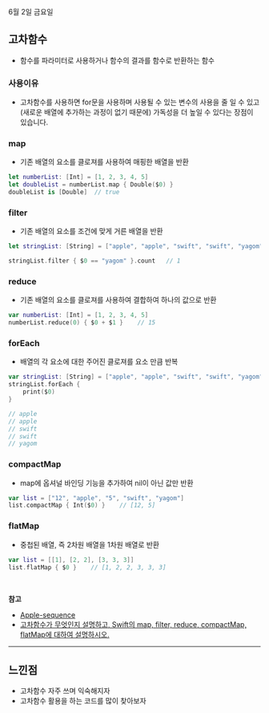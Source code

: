 6월 2일 금요일

## 고차함수
- 함수를 파라미터로 사용하거나 함수의 결과를 함수로 반환하는 함수

### 사용이유
- 고차함수를 사용하면 for문을 사용하며 사용될 수 있는 변수의 사용을 줄 일 수 있고(새로운 배열에 추가하는 과정이 없기 때문에) 가독성을 더 높일 수 있다는 장점이 있습니다.

### map
- 기존 배열의 요소를 클로져를 사용하여 매핑한 배열을 반환

```swift
let numberList: [Int] = [1, 2, 3, 4, 5]
let doubleList = numberList.map { Double($0) }
doubleList is [Double]  // true
```

### filter
- 기존 배열의 요소를 조건에 맞게 거른 배열을 반환

```swift
let stringList: [String] = ["apple", "apple", "swift", "swift", "yagom"]

stringList.filter { $0 == "yagom" }.count   // 1
```

### reduce
- 기존 배열의 요소를 클로져를 사용하여 결합하여 하나의 값으로 반환

```swift
var numberList: [Int] = [1, 2, 3, 4, 5]
numberList.reduce(0) { $0 + $1 }    // 15
```

### forEach
- 배열의 각 요소에 대한 주어진 클로져를 요소 만큼 반복

```swift
var stringList: [String] = ["apple", "apple", "swift", "swift", "yagom"]
stringList.forEach {
    print($0)
}

// apple
// apple
// swift
// swift
// yagom
```

### compactMap
- map에 옵셔널 바인딩 기능을 추가하여 nil이 아닌 값만 반환

```swift
var list = ["12", "apple", "5", "swift", "yagom"]
list.compactMap { Int($0) }    // [12, 5]
```

### flatMap
- 중첩된 배열, 즉 2차원 배열을 1차원 배열로 반환

```swift
var list = [[1], [2, 2], [3, 3, 3]]
list.flatMap { $0 }    // [1, 2, 2, 3, 3, 3]
```

</br>

**참고**
- [Apple-sequence](https://developer.apple.com/documentation/swift/sequence)
- [고차함수가 무엇인지 설명하고, Swift의 map, filter, reduce, compactMap, flatMap에 대하여 설명하시오.](https://hackmd.io/@NItj2RZUR_6qs26fqgepdg/SJyyGApR9)

---
## 느낀점
- 고차함수 자주 쓰며 익숙해지자
- 고차함수 활용을 하는 코드를 많이 찾아보자

